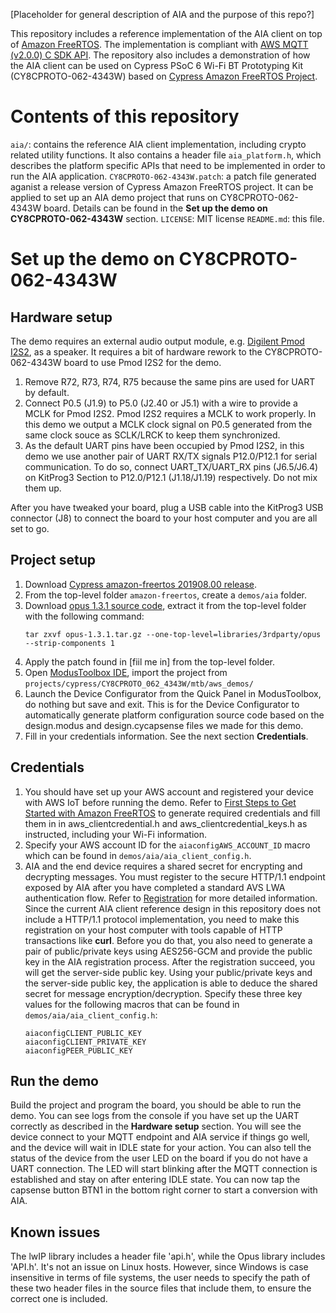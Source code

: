 [Placeholder for general description of AIA and the purpose of this repo?]

This repository includes a reference implementation of the AIA client on top of [Amazon FreeRTOS](https://aws.amazon.com/freertos/). The implementation is compliant with [AWS MQTT (v2.0.0) C SDK API](https://docs.aws.amazon.com/freertos/latest/lib-ref/c-sdk/mqtt/index.html). The repository also includes a demonstration of how the AIA client can be used on Cypress PSoC 6 Wi-Fi
BT Prototyping Kit (CY8CPROTO-062-4343W) based on [Cypress Amazon FreeRTOS Project](https://github.com/cypresssemiconductorco/amazon-freertos).

# Contents of this repository
`aia/`: contains the reference AIA client implementation, including crypto related utility functions. It also contains a header file `aia_platform.h`, which describes the platform specific APIs that need to be implemented in order to run the AIA application.
`CY8CPROTO-062-4343W.patch`: a patch file generated aganist a release version of Cypress Amazon FreeRTOS project. It can be applied to set up an AIA demo project that runs on CY8CPROTO-062-4343W board. Details can be found in the **Set up the demo on CY8CPROTO-062-4343W** section.
`LICENSE`: MIT license
`README.md`: this file.

# Set up the demo on CY8CPROTO-062-4343W

## Hardware setup
The demo requires an external audio output module, e.g. [Digilent Pmod I2S2](https://store.digilentinc.com/pmod-i2s2-stereo-audio-input-and-output/), as a speaker. It requires a bit of hardware rework to the CY8CPROTO-062-4343W board to use Pmod I2S2 for the demo.

 1. Remove R72, R73, R74, R75 because the same pins are used for UART by default.
 2. Connect P0.5 (J1.9) to P5.0 (J2.40 or J5.1) with a wire to provide a MCLK for Pmod I2S2. Pmod I2S2 requires a MCLK to work properly. In this demo we output a MCLK clock signal on P0.5 generated from the same clock souce as SCLK/LRCK to keep them synchronized.
 3. As the default UART pins have been occupied by Pmod I2S2, in this demo we use another pair of UART RX/TX signals P12.0/P12.1 for serial communication. To do so, connect UART_TX/UART_RX pins (J6.5/J6.4) on KitProg3 Section to P12.0/P12.1 (J1.18/J1.19) respectively. Do not mix them up.

After you have tweaked your board, plug a USB cable into the KitProg3 USB connector (J8) to connect the board to your host computer and you are all set to go.

## Project setup
 1. Download [Cypress amazon-freertos 201908.00 release](https://github.com/cypresssemiconductorco/amazon-freertos/releases/tag/201908-MTBAFR1941).
 2. From the top-level folder `amazon-freertos`, create a `demos/aia` folder.
 3. Download [opus 1.3.1 source code](https://archive.mozilla.org/pub/opus/opus-1.3.1.tar.gz), extract it from the top-level folder with the following command:
    ```
    tar zxvf opus-1.3.1.tar.gz --one-top-level=libraries/3rdparty/opus --strip-components 1
    ```
 4. Apply the patch found in [fiil me in] from the top-level folder.
 5. Open [ModusToolbox IDE](https://www.cypress.com/products/modustoolbox-software-environment), import the project from `projects/cypress/CY8CPROTO_062_4343W/mtb/aws_demos/`
 6. Launch the Device Configurator from the Quick Panel in ModusToolbox, do nothing but save and exit. This is for the Device Configurator to automatically generate platform configuration source code based on the design.modus and design.cycapsense files we made for this demo.
 7. Fill in your credentials information. See the next section **Credentials**.

## Credentials
 1. You should have set up your AWS account and registered your device with AWS IoT before running the demo. Refer to [First Steps to Get Started with Amazon FreeRTOS](https://docs.aws.amazon.com/freertos/latest/userguide/freertos-prereqs.html) to generate required credentials and fill them in in aws_clientcredential.h and aws_clientcredential_keys.h as instructed, including your Wi-Fi information.
 2. Specify your AWS account ID for the `aiaconfigAWS_ACCOUNT_ID` macro which can be found in `demos/aia/aia_client_config.h`.
 3. AIA and the end device requires a shared secret for encrypting and decrypting messages. You must register to the secure HTTP/1.1 endpoint exposed by AIA after you have completed a standard AVS LWA authentication flow. Refer to [Registration](https://developer.amazon.com/en-US/docs/alexa/alexa-voice-service/avs-for-aws-iot-registration.html) for more detailed information. Since the current AIA client reference design in this repository does not include a HTTP/1.1 protocol implementation, you need to make this registration on your host computer with tools capable of HTTP transactions like **curl**. Before you do that, you also need to generate a pair of public/private keys using AES256-GCM and provide the public key in the AIA registration process. After the registration succeed, you will get the server-side public key. Using your public/private keys and the server-side public key, the application is able to deduce the shared secret for message encryption/decryption. Specify these three key values for the following macros that can be found in `demos/aia/aia_client_config.h`:
    ```
    aiaconfigCLIENT_PUBLIC_KEY
    aiaconfigCLIENT_PRIVATE_KEY
    aiaconfigPEER_PUBLIC_KEY
    ```

## Run the demo
Build the project and program the board, you should be able to run the demo.
You can see logs from the console if you have set up the UART correctly as described in the **Hardware setup** section. You will see the device connect to your MQTT endpoint and AIA service if things go well, and the device will wait in IDLE state for your action. You can also tell the status of the device from the user LED on the board if you do not have a UART connection. The LED will start blinking after the MQTT connection is established and stay on after entering IDLE state. You can now tap the capsense button BTN1 in the bottom right corner to start a conversion with AIA.

## Known issues
The lwIP library includes a header file 'api.h', while the Opus library includes 'API.h'. It's not an issue on Linux hosts. However, since Windows is case insensitive in terms of file systems, the user needs to specify the path of these two header files in the source files that include them, to ensure the correct one is included.
